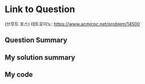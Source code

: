 # Link to Question
(브루트 포스) 테트로미노: https://www.acmicpc.net/problem/14500

## Question Summary

## My solution summary

## My code

